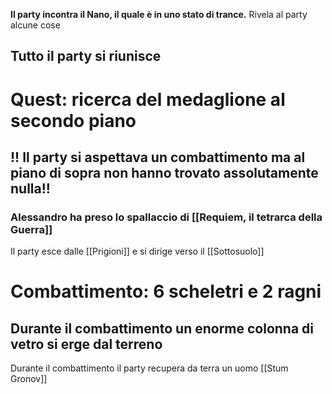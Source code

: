 **Il party incontra il Nano, il quale è in uno stato di trance.** 
Rivela al party alcune cose
## Tutto il party si riunisce
# Quest: ricerca del medaglione al secondo piano 

## !! Il party si aspettava un combattimento ma al piano di sopra non hanno trovato assolutamente nulla!!
### Alessandro ha preso lo spallaccio di [[Requiem, il tetrarca della Guerra]]

Il party esce dalle [[Prigioni]] e si dirige verso il [[Sottosuolo]]

# Combattimento: 6 scheletri e 2 ragni
## Durante il combattimento un enorme colonna di vetro si erge dal terreno 
Durante il combattimento il party recupera da terra un uomo [[Stum Gronov]]